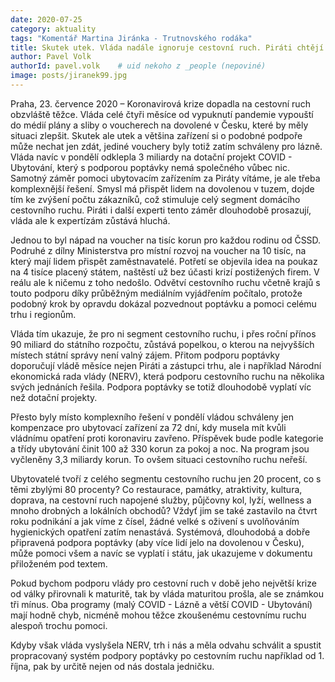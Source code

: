 ```yaml
---
date: 2020-07-25
category: aktuality
tags: "Komentář Martina Jiránka - Trutnovského rodáka"
title: Skutek utek. Vláda nadále ignoruje cestovní ruch. Piráti chtějí podpořit strádající trh a poptávku skrz vouchery
author: Pavel Volk
authorId: pavel.volk    # uid nekoho z _people (nepoviné)
image: posts/jiranek99.jpg
---
```


Praha, 23. července 2020 – Koronavirová krize dopadla na cestovní ruch obzvláště těžce. Vláda celé čtyři měsíce od vypuknutí pandemie vypouští do médií plány a sliby o voucherech na dovolené v Česku, které by měly situaci zlepšit. Skutek ale utek a většina zařízení si o podobné podpoře může nechat jen zdát, jediné vouchery byly totiž zatím schváleny pro lázně. Vláda navíc v pondělí odklepla 3 miliardy na dotační projekt COVID - Ubytování, který s podporou poptávky nemá společného vůbec nic. Samotný záměr pomoci ubytovacím zařízením za Piráty vítáme, je ale třeba komplexnější řešení. Smysl má přispět lidem na dovolenou v tuzem, dojde tím ke zvýšení počtu zákazníků, což stimuluje celý segment domácího cestovního ruchu. Piráti i další experti tento záměr dlouhodobě prosazují, vláda ale k expertízám zůstává hluchá.

Jednou to byl nápad na voucher na tisíc korun pro každou rodinu od ČSSD. Podruhé z dílny Ministerstva pro místní rozvoj na voucher na 10 tisíc, na který mají lidem přispět zaměstnavatelé. Potřetí se objevila idea na poukaz na 4 tisíce placený státem, naštěstí už bez účasti krizí postižených firem. V reálu ale k ničemu z toho nedošlo. Odvětví cestovního ruchu včetně krajů s touto podporu díky průběžným mediálním vyjádřením počítalo, protože podobný krok by opravdu dokázal pozvednout poptávku a pomoci celému trhu i regionům.

Vláda tím ukazuje, že pro ni segment cestovního ruchu, i přes roční přínos 90 miliard do státního rozpočtu, zůstává popelkou, o kterou na nejvyšších místech státní správy není valný zájem. Přitom podporu poptávky doporučují vládě měsíce nejen Piráti a zástupci trhu, ale i například Národní ekonomická rada vlády (NERV), která podporu cestovního ruchu na několika svých jednáních řešila. Podpora poptávky se totiž dlouhodobě vyplatí víc než dotační projekty.

Přesto byly místo komplexního řešení v pondělí vládou schváleny jen kompenzace pro ubytovací zařízení za 72 dní, kdy musela mít kvůli vládnímu opatření proti koronaviru zavřeno. Příspěvek bude podle kategorie a třídy ubytování činit 100 až 330 korun za pokoj a noc. Na program jsou vyčleněny 3,3 miliardy korun. To ovšem situaci cestovního ruchu neřeší.

Ubytovatelé tvoří z celého segmentu cestovního ruchu jen 20 procent, co s těmi zbylými 80 procenty? Co restaurace, památky, atraktivity, kultura, doprava, na cestovní ruch napojené služby, půjčovny kol, lyží, wellness a mnoho drobných a lokálních obchodů? Vždyť jim se také zastavilo na čtvrt roku podnikání a jak víme z čísel, žádné velké s oživení s uvolňováním hygienických opatření zatím nenastává. Systémová, dlouhodobá a dobře připravená podpora poptávky (aby více lidí jelo na dovolenou v Česku), může pomoci všem a navíc se vyplatí i státu, jak ukazujeme v dokumentu přiloženém pod textem.

Pokud bychom podporu vlády pro cestovní ruch v době jeho největší krize od války přirovnali k maturitě, tak by vláda maturitou prošla, ale se známkou tři mínus. Oba programy (malý COVID - Lázně a větší COVID - Ubytování) mají hodně chyb, nicméně mohou těžce zkoušenému cestovnímu ruchu alespoň trochu pomoci.

Kdyby však vláda vyslyšela NERV, trh i nás a měla odvahu schválit a spustit propracovaný systém podpory poptávky po cestovním ruchu například od 1. října, pak by určitě nejen od nás dostala jedničku.
